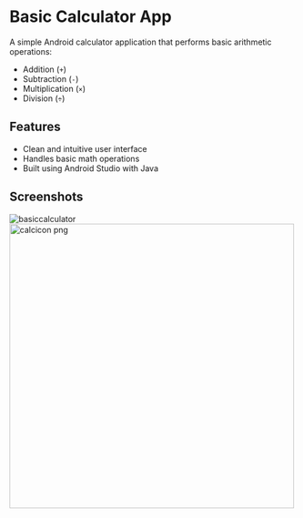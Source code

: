 # Basic Calculator App

A simple Android calculator application that performs basic arithmetic operations:

- Addition (`+`)
- Subtraction (`-`)
- Multiplication (`×`)
- Division (`÷`)

## Features

- Clean and intuitive user interface
- Handles basic math operations
- Built using Android Studio with Java

## Screenshots



![basiccalculator](https://github.com/user-attachments/assets/86880345-b84f-452e-8d4c-5af445e87153)
<img width="500" height="500" alt="calcicon png" src="https://github.com/user-attachments/assets/88e405a4-0da1-493e-aa2e-d8e0e36abb45" />

